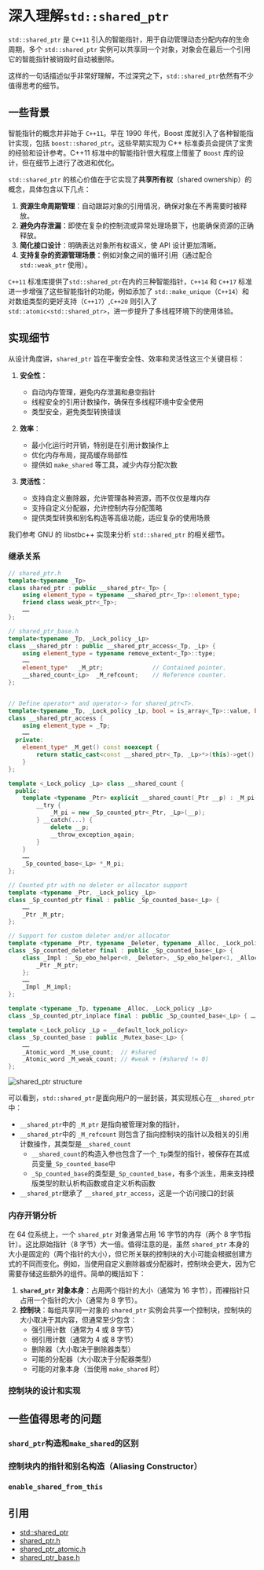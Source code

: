 # 深入理解`std::shared_ptr`

`std::shared_ptr` 是 `C++11` 引入的智能指针，用于自动管理动态分配内存的生命周期，多个 `std::shared_ptr` 实例可以共享同一个对象，对象会在最后一个引用它的智能指针被销毁时自动被删除。

这样的一句话描述似乎非常好理解，不过深究之下，`std::shared_ptr`依然有不少值得思考的细节。

## 一些背景

智能指针的概念并非始于 `C++11`。早在 1990 年代，Boost 库就引入了各种智能指针实现，包括 `boost::shared_ptr`。这些早期实现为 C++ 标准委员会提供了宝贵的经验和设计参考。C++11 标准中的智能指针很大程度上借鉴了 `Boost` 库的设计，但在细节上进行了改进和优化。

`std::shared_ptr` 的核心价值在于它实现了**共享所有权**（shared ownership）的概念，具体包含以下几点：

1. **资源生命周期管理**：自动跟踪对象的引用情况，确保对象在不再需要时被释放。
2. **避免内存泄漏**：即使在复杂的控制流或异常处理场景下，也能确保资源的正确释放。
3. **简化接口设计**：明确表达对象所有权语义，使 API 设计更加清晰。
4. **支持复杂的资源管理场景**：例如对象之间的循环引用（通过配合 `std::weak_ptr` 使用）。

`C++11` 标准库提供了`std::shared_ptr`在内的三种智能指针，`C++14` 和 `C++17` 标准进一步增强了这些智能指针的功能，例如添加了 `std::make_unique`（`C++14`）和对数组类型的更好支持（`C++17`）,`C++20` 则引入了 `std::atomic<std::shared_ptr>`，进一步提升了多线程环境下的使用体验。

## 实现细节

从设计角度讲，`shared_ptr` 旨在平衡安全性、效率和灵活性这三个关键目标：

1. **安全性**：
   - 自动内存管理，避免内存泄漏和悬空指针
   - 线程安全的引用计数操作，确保在多线程环境中安全使用
   - 类型安全，避免类型转换错误

2. **效率**：
   - 最小化运行时开销，特别是在引用计数操作上
   - 优化内存布局，提高缓存局部性
   - 提供如 `make_shared` 等工具，减少内存分配次数

3. **灵活性**：
   - 支持自定义删除器，允许管理各种资源，而不仅仅是堆内存
   - 支持自定义分配器，允许控制内存分配策略
   - 提供类型转换和别名构造等高级功能，适应复杂的使用场景

我们参考 GNU 的 libstbc++ 实现来分析 `std::shared_ptr` 的相关细节。

### 继承关系

```cpp
// shared_ptr.h
template<typename _Tp>
class shared_ptr : public __shared_ptr<_Tp> {
    using element_type = typename __shared_ptr<_Tp>::element_type;
    friend class weak_ptr<_Tp>;
    ……
};

// shared_ptr_base.h
template<typename _Tp, _Lock_policy _Lp>
class __shared_ptr : public __shared_ptr_access<_Tp, _Lp> {
    using element_type = typename remove_extent<_Tp>::type;
    ……
    element_type*   _M_ptr;              // Contained pointer.
    __shared_count<_Lp>  _M_refcount;    // Reference counter.
};


// Define operator* and operator-> for shared_ptr<T>.
template<typename _Tp, _Lock_policy _Lp, bool = is_array<_Tp>::value, bool = is_void<_Tp>::value>
class __shared_ptr_access {
    using element_type = _Tp;
    ……
  private:
    element_type* _M_get() const noexcept { 
        return static_cast<const __shared_ptr<_Tp, _Lp>*>(this)->get(); 
    }
};

template <_Lock_policy _Lp> class __shared_count {
  public:
    template <typename _Ptr> explicit __shared_count(_Ptr __p) : _M_pi(0) {
        __try {
            _M_pi = new _Sp_counted_ptr<_Ptr, _Lp>(__p);
        } __catch(...) {
            delete __p;
            __throw_exception_again;
        }
    }
    ……
    _Sp_counted_base<_Lp> *_M_pi;
};

// Counted ptr with no deleter or allocator support
template <typename _Ptr, _Lock_policy _Lp>
class _Sp_counted_ptr final : public _Sp_counted_base<_Lp> { 
    …… 
    _Ptr _M_ptr;
};

// Support for custom deleter and/or allocator
template <typename _Ptr, typename _Deleter, typename _Alloc, _Lock_policy _Lp>
class _Sp_counted_deleter final : public _Sp_counted_base<_Lp> { 
    class _Impl : _Sp_ebo_helper<0, _Deleter>, _Sp_ebo_helper<1, _Alloc> {
        _Ptr _M_ptr;
    };
    …… 
    _Impl _M_impl;
};

template <typename _Tp, typename _Alloc, _Lock_policy _Lp>
class _Sp_counted_ptr_inplace final : public _Sp_counted_base<_Lp> { …… };

template <_Lock_policy _Lp = __default_lock_policy>
class _Sp_counted_base : public _Mutex_base<_Lp> {
    ……
    _Atomic_word _M_use_count;  // #shared
    _Atomic_word _M_weak_count; // #weak + (#shared != 0)
};
```

![shared_ptr structure](https://raw.githubusercontent.com/TDAkory/ImageResources/master/img/CppLearn/shared_ptr.jpg)

可以看到，`std::shared_ptr`是面向用户的一层封装，其实现核心在`__shared_ptr`中：

* `__shared_ptr`中的 `_M_ptr` 是指向被管理对象的指针，
* `__shared_ptr`中的 `_M_refcount` 则包含了指向控制块的指针以及相关的引用计数操作，其类型是`__shared_count`
  * `__shared_count`的构造入参也包含了一个`_Tp`类型的指针，被保存在其成员变量`_Sp_counted_base`中
  * `_Sp_counted_base`的类型是`_Sp_counted_base`，有多个派生，用来支持模版类型的默认析构函数或自定义析构函数
* `__shared_ptr`继承了 `__shared_ptr_access`，这是一个访问接口的封装

### 内存开销分析

在 64 位系统上，一个 `shared_ptr` 对象通常占用 16 字节的内存（两个 8 字节指针）。这比原始指针（8 字节）大一倍。值得注意的是，虽然 `shared_ptr` 本身的大小是固定的（两个指针的大小），但它所关联的控制块的大小可能会根据创建方式的不同而变化。例如，当使用自定义删除器或分配器时，控制块会更大，因为它需要存储这些额外的组件。简单的概括如下：

1. **`shared_ptr` 对象本身**：占用两个指针的大小（通常为 16 字节），而裸指针只占用一个指针的大小（通常为 8 字节）。
2. **控制块**：每组共享同一对象的 `shared_ptr` 实例会共享一个控制块，控制块的大小取决于其内容，但通常至少包含：
   - 强引用计数（通常为 4 或 8 字节）
   - 弱引用计数（通常为 4 或 8 字节）
   - 删除器（大小取决于删除器类型）
   - 可能的分配器（大小取决于分配器类型）
   - 可能的对象本身（当使用 `make_shared` 时）

### 控制块的设计和实现

## 一些值得思考的问题

### `shard_ptr`构造和`make_shared`的区别

### 控制块内的指针和别名构造（Aliasing Constructor）

### `enable_shared_from_this`

## 引用

* [std::shared_ptr](https://en.cppreference.com/w/cpp/memory/shared_ptr.html)
* [shared_ptr.h](https://github.com/gcc-mirror/gcc/blob/master/libstdc%2B%2B-v3/include/bits/shared_ptr.h)
* [shared_ptr_atomic.h](https://github.com/gcc-mirror/gcc/blob/master/libstdc%2B%2B-v3/include/bits/shared_ptr_atomic.h)
* [shared_ptr_base.h](https://github.com/gcc-mirror/gcc/blob/master/libstdc%2B%2B-v3/include/bits/shared_ptr_base.h)